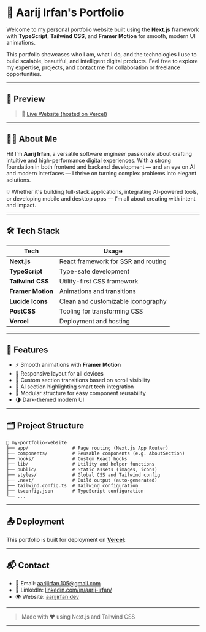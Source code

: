 # 🚀 Aarij Irfan's Portfolio

Welcome to my personal portfolio website built using the **Next.js** framework with **TypeScript**, **Tailwind CSS**, and **Framer Motion** for smooth, modern UI animations.

This portfolio showcases who I am, what I do, and the technologies I use to build scalable, beautiful, and intelligent digital products. Feel free to explore my expertise, projects, and contact me for collaboration or freelance opportunities.

---

## 📸 Preview

> 🔗 [Live Website (hosted on Vercel)](https://aarij-irfan.vercel.app/)

---

## 🧑‍💻 About Me

Hi! I’m **Aarij Irfan**, a versatile software engineer passionate about crafting intuitive and high-performance digital experiences. With a strong foundation in both frontend and backend development — and an eye on AI and modern interfaces — I thrive on turning complex problems into elegant solutions.

💡 Whether it's building full-stack applications, integrating AI-powered tools, or developing mobile and desktop apps — I’m all about creating with intent and impact.

---

## 🛠 Tech Stack

| Tech                | Usage                                    |
|---------------------|------------------------------------------|
| **Next.js**         | React framework for SSR and routing      |
| **TypeScript**      | Type-safe development                    |
| **Tailwind CSS**    | Utility-first CSS framework              |
| **Framer Motion**   | Animations and transitions               |
| **Lucide Icons**    | Clean and customizable iconography       |
| **PostCSS**         | Tooling for transforming CSS             |
| **Vercel**          | Deployment and hosting                   |

---

## 🔧 Features

- ⚡ Smooth animations with **Framer Motion**
- 📱 Responsive layout for all devices
- 🎯 Custom section transitions based on scroll visibility
- 🧠 AI section highlighting smart tech integration
- 💼 Modular structure for easy component reusability
- 🌗 Dark-themed modern UI

---

## 🗂 Project Structure

```
📁 my-portfolio-website
├── app/                # Page routing (Next.js App Router)
├── components/         # Reusable components (e.g. AboutSection)
├── hooks/              # Custom React hooks
├── lib/                # Utility and helper functions
├── public/             # Static assets (images, icons)
├── styles/             # Global CSS and Tailwind config
├── .next/              # Build output (auto-generated)
├── tailwind.config.ts  # Tailwind configuration
├── tsconfig.json       # TypeScript configuration
└── ...
```
---

## 📤 Deployment

This portfolio is built for deployment on **[Vercel]([https://vercel.com/](https://aarij-irfan.vercel.app/))**:

---

## 📬 Contact

- 📧 Email: [aarijirfan.105@gmail.com](mailto:aarijirfan.105@gmail.com)
- 💼 LinkedIn: [linkedin.com/in/aarij-irfan/](https://www.linkedin.com/in/aarij-irfan-b40a07280/)
- 🌍 Website: [aarijirfan.dev](https://aarij-irfan.vercel.app/)

---

> Made with ❤️ using Next.js and Tailwind CSS

---
